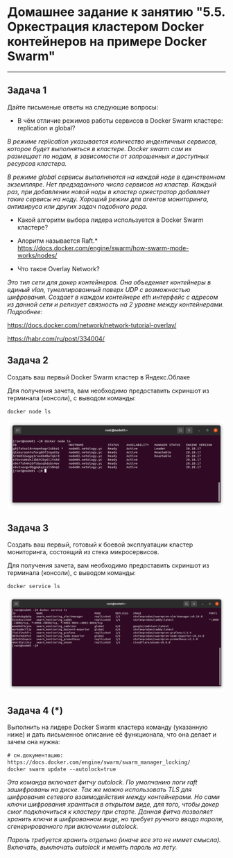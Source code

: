 # Домашнее задание к занятию "5.5. Оркестрация кластером Docker контейнеров на примере Docker Swarm"

---

## Задача 1

Дайте письменые ответы на следующие вопросы:

- В чём отличие режимов работы сервисов в Docker Swarm кластере: replication и global?

*В режиме replication указывается количество индентичных сервисов, которое будет выполняться в кластере. Docker swarm сам их размещает по нодам, в зависомости от запрошенных и доступных ресурсов кластера.*

*В режиме global сервисы выполняются на каждой ноде в единственном экземпляре. Нет предзаданного числа сервисов на кластер. Каждый раз, при добавлении новой ноды в кластер оркестратор добавляет такие сервисы на ноду. Хороший режим для агентов мониторинга, антивируса или других задач подобного рода.*

- Какой алгоритм выбора лидера используется в Docker Swarm кластере?

* Алоритм называется Raft.*
https://docs.docker.com/engine/swarm/how-swarm-mode-works/nodes/

- Что такое Overlay Network?

*Это тип сети для докер контейнеров. Она объеденяет контейнеры в единый vlan, тунеллированный поверх UDP c возможностью шифрования. Создает в каждом контейнере eth интерфейс с адресом из данной сети и релизует связность на 2 уровне между контейнерами. Подробнее:*

https://docs.docker.com/network/network-tutorial-overlay/

https://habr.com/ru/post/334004/

## Задача 2

Создать ваш первый Docker Swarm кластер в Яндекс.Облаке

Для получения зачета, вам необходимо предоставить скриншот из терминала (консоли), с выводом команды:
```
docker node ls
```

![Screenshoot 1](./assets/05-virt-05-01.png)

## Задача 3

Создать ваш первый, готовый к боевой эксплуатации кластер мониторинга, состоящий из стека микросервисов.

Для получения зачета, вам необходимо предоставить скриншот из терминала (консоли), с выводом команды:
```
docker service ls
```

![Screenshoot 2](./assets/05-virt-05-02.png)

## Задача 4 (*)

Выполнить на лидере Docker Swarm кластера команду (указанную ниже) и дать письменное описание её функционала, что она делает и зачем она нужна:
```
# см.документацию: https://docs.docker.com/engine/swarm/swarm_manager_locking/
docker swarm update --autolock=true
```

*Эта команда включает фитчу autolock. По умолчанию логи raft зашифрованы на диске. Так же можно использовать TLS для шифрования сетевого взаимодействия между контейнерами. Но сами ключи шифрования храняться в открытом виде, для того, чтобы докер смог подключиться к кластеру при старте. Данная фитча позволяет хранить ключи в шифрованном виде, но требует ручного ввода пароля, сгенерированного при включении autolock.*

*Пароль требуется хранить отдельно (иначе все это не иммет смысла). Включать, выключать autolock и менять пароль на лету.*
